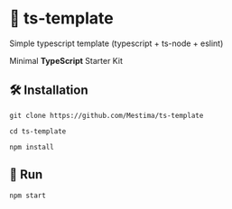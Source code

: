 # 🧰 ts-template
 Simple typescript template (typescript + ts-node + eslint)


Minimal **TypeScript** Starter Kit

## 🛠️ Installation

`git clone https://github.com/Mestima/ts-template`

`cd ts-template`

`npm install`

## 🤖 Run

`npm start`
